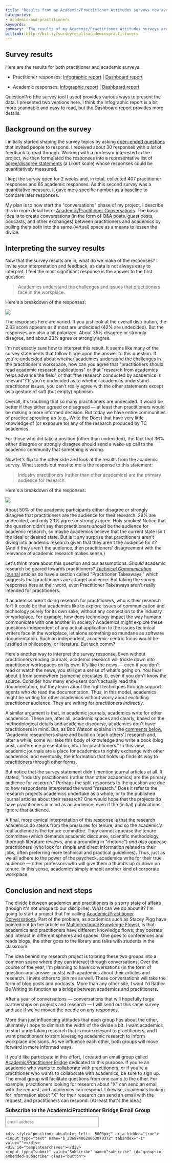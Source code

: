 ```yaml
---
title: "Results from my Academic/Practitioner Attitudes surveys now available"
categories:
- academic-and-practitioners
keywords:
summary: "The results of my Academic/Practitioner Attitudes surveys are now available. The most interesting response (for the practitioner survey) was regarding the statement that academics understand issues that practitioners face in the workplace. Most (42%) were undecided while 36% disagreed or strongly disagreed. For the academic survey, the most interesting response was regarding the statement that practitioners (rather than other academics) are the primary audience for academic research. About 50% of the academic participants either disagreed or strongly disagreed. Overall, 407 practitioners and 65 academics completed the surveys. The results will fuel phase II of my project, which involves creating academic/practitioner conversation posts."
bitlink: http://bit.ly/surveyresultsacademicspractitioners
---
```


## Survey results

Here are the results for both practitioner and academic surveys:

* Practitioner responses: [Infographic report](http://idratherassets.com/apsurvey/survey_for_practitioners_to_take_infographic.pdf) \| [Dashboard report](http://idratherassets.com/apsurvey/survey_for_practitioners_to_take.html)

* Academic responses: [Infographic report](http://idratherassets.com/apsurvey/survey_for_academics_to_take_infographic.pdf) \| [Dashboard report](http://idratherassets.com/apsurvey/survey_for_academics_to_take.html)

QuestionPro (the survey tool I used) provides various ways to present the data. I presented two versions here. I think the Infographic report is a bit more scannable and easy to read, but the Dashboard report provides more details.

## Background on the survey

I initially started shaping the survey topics by asking [open-ended questions](http://idratherbewriting.com/2018/02/06/survey-to-measure-tc-academic-practitioner-attitudes/) that invited people to respond. I received about 30 responses with *a lot* of feedback to read through. Working with a professor interested in the project, we then formulated the responses into a representative list of [agree/disagree statements](http://idratherbewriting.com/2018/07/02/survey-for-academics-and-practitioners/) (a Likert scale) whose responses could be quantitatively measured.  

I kept the survey open for 2 weeks and, in total, collected 407 practitioner responses and 65 academic responses. As this second survey was a quantitative measure, it gave me a specific number as a baseline to compare later responses.

My plan is to now start the "conversations" phase of my project. I describe this in more detail here: [Academic/Practitioner Conversations](http://idratherbewriting.com/academic-practitioner-project/). The basic idea is to create conversations (in the form of Q&A posts, guest posts, podcasts, and other exchanges) between practitioners and academics by pulling them both into the same (virtual) space as a means to lessen the divide.

## Interpreting the survey results

Now that the survey results are in, what do we make of the responses? I invite your interpretation and feedback, as data is not always easy to interpret. I feel the most significant response is the answer to the first question:

> Academics understand the challenges and issues that practitioners face in the workplace.

Here's a breakdown of the responses:

<a target="\_blank" href="http://idratherbewriting.com/images/psurvey2.png"><img src="/images/psurvey2.png" style="max-width: 100%"/></a>

The responses here are varied. If you just look at the overall distribution, the 2.83 score appears as if most are undecided (42% are undecided). But the responses are also a bit polarized. About 35% disagree or strongly disagree, and about 23% agree or strongly agree.

I'm not exactly sure how to interpret this result. It seems like many of the survey statements that follow hinge upon the answer to this question. If you're undecided about whether academics understand the challenges in the practitioner's workspace, how can you agree that "practitioners should read academic research publications" or that "research from academics helps advance the field" or that "the research conducted by academics is relevant"? If you're undecided as to whether academics understand practitioner issues, you can't really agree with the other statements except as a gesture of soft (but empty) optimism.

Overall, it's troubling that so many practitioners are undecided. It would be better if they either agreed or disagreed &mdash; at least then practitioners would be making a more informed decision. But today we have entire communities of practice sprouting up (e.g., Write the Docs) that have very little knowledge of (or exposure to) any of the research produced by TC academics.

For those who did take a position (other than undecided), the fact that 36% either disagree or strongly disagree should send a wake-up call to the academic community that something is wrong.

Now let's flip to the other side and look at the results from the academic survey. What stands out most to me is the response to this statement:

> Industry practitioners (rather than other academics) are the primary audience for research.

Here's a breakdown of the responses:

<a target="\_blank" href="http://idratherbewriting.com/images/asurvey2.png"><img src="/images/asurvey2.png" style="max-width: 100%"/></a>

About 50% of the academic participants either disagree or strongly disagree that practitioners are the audience for their research. 28% are undecided, and only 23% agree or strongly agree. Holy smokes! Notice that the question didn't say that practitioners *should* be the audience for academic research, so maybe academics believe that the current state isn't the ideal or desired state. But is it any surprise that practitioners aren't diving into academic research given that they aren't the audience for it? (And if they aren't the audience, then practitioners' disagreement with the relevance of academic research makes sense.)

Let's think more about this question and our assumptions. *Should* academic research be geared towards practitioners? [*Technical Communication* journal](https://www.stc.org/techcomm/) articles do have a section called "Practitioner Takeaways," which suggests that practitioners are a target audience. But taking the survey responses here at their word, even Practitioner Takeaways aren't really intended for practitioners.

If academics aren't doing research for practitioners, who is their research for? It could be that academics like to explore issues of communication and technology purely for its own sake, without any connection to the industry or workplace. For example, how does technology impact the way humans communicate with one another in society? Academics might explore these questions independent of any actual application to the issues technical writers face in the workplace, let alone something so mundane as software documentation. Such an independent, academic-centric focus would be justified in philosophy, or literature. But tech comm?

Here's another way to interpret the survey response. Even without practitioners reading journals, academic research will trickle down into practitioner workspaces on its own. It's like the news &mdash; even if you don't read or watch the news, you still get a sense of what's going on. You hear about it from somewhere (someone circulates it), even if you don't know the source. Consider how many end-users don't actually read the documentation, but they learn about the right techniques through support agents who *do* read the documentation. Thus, in this model, academics might be writing for other academics without worry about excluding practitioner audience. They are writing for practitioners *indirectly*.

A similar argument is that, in academic journals, academics write for other academics. These are, after all, academic spaces and clearly, based on the methodological details and academic discourse, academics don't have practitioners in mind. But, as Bob Watson explains in the [comments below](http://idratherbewriting.com/2018/07/17/interpreting-results-of-academic-practitioner-survey/#comment-3994284432), "Academic researchers share and build on [each others'] research and, after a while, some will take this body of knowledge and write a book (blog post, conference presentation, etc.) for practitioners." In this view, academic journals are a place for academics to rightly exchange with other academics, and eventually, the information that holds up finds its way to practitioners through other forms.

But notice that the survey statement didn't mention journal articles at all. It stated, "Industry practitioners (rather than other academics) are the primary audience for *research*." Perhaps the split responses to the question are due to how respondents interpreted the word "research." Does it refer to the research projects academics undertake as a whole, or to the published journal articles about their research? One would hope that the projects do have practitioners in mind as an audience, even if the (initial) publications ignore that audience.

A final, more cynical interpretation of this response is that the research academics do stems from the pressures for tenure, and so the academic's real audience is the tenure committee. They cannot appease the tenure committee (which demands academic discourse, scientific methodology, thorough literature reviews, and a grounding in "rhetoric") *and also* appease practitioners (who look for simple and direct information related to their jobs, often preferring more technical and practical guidelines). Thus, just as we all adhere to the power of the paycheck, academics write for their true audience &mdash; other professors who will give them a thumbs up or down on tenure. In this sense, academics simply inhabit another kind of corporate workplace.

## Conclusion and next steps

The divide between academics and practitioners is a sorry state of affairs (though it's not unique to our discipline). What can we do about it? I'm going to start a project that I'm calling [Academic/Practitioner Conversations](http://idratherbewriting.com/academic-practitioner-project/). Part of the problem, as academics such as Stacey Pigg have pointed out (in her article on [Multidirectional Knowledge Flows](https://www.stc.org/techcomm/2016/11/01/toward-multidirectional-knowledge-flows-lessons-from-research-and-publication-practices-of-technical-communication-entrepreneurs/)), is that academics and practitioners have different knowledge flows; they operate and interact in different spheres and spaces. One goes to conferences and reads blogs, the other goes to the library and talks with students in the classroom.

The idea behind my research project is to bring these two groups into a common space where they can interact through conversations. Over the course of the year, I'm planning to have conversations (in the form of question-and-answer posts) with academics about their articles and research. I invite others to join me as well. These conversations will take the form of blog posts and podcasts. More than any other site, I want I'd Rather Be Writing to function as a bridge between academics and practitioners.  

After a year of conversations &mdash; conversations that will hopefully forge partnerships on projects and research &mdash; I will send out this same survey and see if we've moved the needle on any responses.

More than just influencing attitudes that each group has about the other, ultimately I hope to diminish the width of the divide a bit. I want academics to start undertaking research that is more relevant to practitioners, and I want practitioners to start leveraging academic research to inform workplace decisions. As we influence each other, both groups will move forward in more informed ways.

If you'd like participate in this effort, I created an email group called [Academic/Practitioner Bridge](https://groups.io/g/tc-academic-practitioner-bridge) dedicated to this purpose. If you're an academic who wants to collaborate with practitioners, or if you're a practitioner who wants to collaborate with academics, be sure to sign up. The email group will facilitate questions from one camp to the other. For example, practitioners looking for research about "X" can send an email with the request, and academics can respond. Likewise, academics looking for information about "X" for their research can send an email with the request, and practitioners can respond. (At least that's the idea.)

<div class="classictemplate template" style="display: block;">
<style type="text/css">
  #groupsio_embed_signup input {border:1px solid #999; -webkit-appearance:none;}
  #groupsio_embed_signup label {display:block; font-size:16px; padding-bottom:10px; font-weight:bold;}
  #groupsio_embed_signup .email {display:block; padding:8px 0; margin:0 4% 10px 0; text-indent:5px; width:58%; min-width:130px;}
  #groupsio_embed_signup {
    background:#fff; clear:left; font:14px Helvetica,Arial,sans-serif;
  }
  #groupsio_embed_signup .button {

      width:25%; margin:0 0 10px 0; min-width:90px;
      background-image: linear-gradient(to bottom,#337ab7 0,#265a88 100%);
      background-repeat: repeat-x;
      border-color: #245580;
      text-shadow: 0 -1px 0 rgba(0,0,0,.2);
      box-shadow: inset 0 1px 0 rgba(255,255,255,.15),0 1px 1px rgba(0,0,0,.075);
      padding: 5px 10px;
      font-size: 12px;
      line-height: 1.5;
      border-radius: 3px;
      color: #fff;
      background-color: #337ab7;
      display: inline-block;
      margin-bottom: 0;
      font-weight: 400;
      text-align: center;
      white-space: nowrap;
      vertical-align: middle;
    }
</style>
<div id="groupsio_embed_signup">
<form action="https://groups.io/g/tc-academic-practitioner-bridge/signup?u=2369740628663070372" method="post" id="groupsio-embedded-subscribe-form" name="groupsio-embedded-subscribe-form" target="\_blank">
    <div id="groupsio_embed_signup_scroll">
      <label for="email" id="templateformtitle">Subscribe to the Academic/Practitioner Bridge Email Group</label>
      <input type="email" value="" name="email" class="email" id="email" placeholder="email address" required="">

    <div style="position: absolute; left: -5000px;" aria-hidden="true"><input type="text" name="b_2369740628663070372" tabindex="-1" value=""></div>
    <div id="templatearchives"></div>
    <input type="submit" value="Subscribe" name="subscribe" id="groupsio-embedded-subscribe" class="button">
  </div>
</form>
</div>
</div>
<div style="height: 40px"></div>
